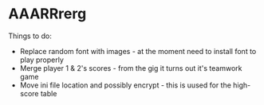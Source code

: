 # AAARRrerg

Things to do:
* Replace random font with images - at the moment need to install font to play properly
* Merge player 1 & 2's scores - from the gig it turns out it's teamwork game
* Move ini file location and possibly encrypt - this is uused for the high-score table
